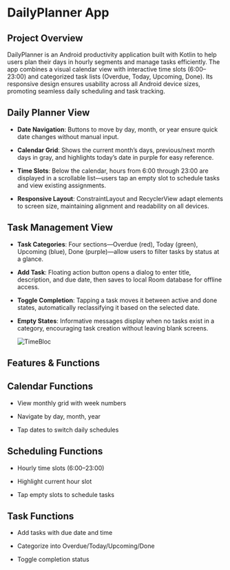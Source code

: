 # DailyPlanner App 

## Project Overview

DailyPlanner is an Android productivity application built with Kotlin to help users plan their days in hourly segments and manage tasks efficiently. The app combines a visual calendar view with interactive time slots (6:00–23:00) and categorized task lists (Overdue, Today, Upcoming, Done). Its responsive design ensures usability across all Android device sizes, promoting seamless daily scheduling and task tracking.


## Daily Planner View

- **Date Navigation**: Buttons to move by day, month, or year ensure quick date changes without manual input.
    
- **Calendar Grid**: Shows the current month’s days, previous/next month days in gray, and highlights today’s date in purple for easy reference.
    
- **Time Slots**: Below the calendar, hours from 6:00 through 23:00 are displayed in a scrollable list—users tap an empty slot to schedule tasks and view existing assignments.
    
- **Responsive Layout**: ConstraintLayout and RecyclerView adapt elements to screen size, maintaining alignment and readability on all devices.

## Task Management View

- **Task Categories**: Four sections—Overdue (red), Today (green), Upcoming (blue), Done (purple)—allow users to filter tasks by status at a glance.
    
- **Add Task**: Floating action button opens a dialog to enter title, description, and due date, then saves to local Room database for offline access.
    
- **Toggle Completion**: Tapping a task moves it between active and done states, automatically reclassifying it based on the selected date.
    
- **Empty States**: Informative messages display when no tasks exist in a category, encouraging task creation without leaving blank screens.


    ![TimeBloc](https://github.com/user-attachments/assets/9a60b89d-6e4a-45f2-813f-1df5353700c6)


## Features & Functions

## Calendar Functions

- View monthly grid with week numbers
    
- Navigate by day, month, year
    
- Tap dates to switch daily schedules
    

## Scheduling Functions

- Hourly time slots (6:00–23:00)
    
- Highlight current hour slot
    
- Tap empty slots to schedule tasks
    


## Task Functions

- Add tasks with due date and time
    
- Categorize into Overdue/Today/Upcoming/Done
    
- Toggle completion status


